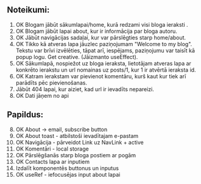## Noteikumi:
1. OK Blogam jābūt sākumlapai/home, kurā redzami visi bloga ieraksti .
2. OK Blogam jābūt lapai about, kur ir informācija par bloga autoru.
3. OK Jābūt navigācijas sadaļai, kur var pārslēgties starp home/about.
4. OK Tikko kā atveras lapa jāuzlec paziņojumam "Welcome to my blog". Tekstu var brīvi izvēlēties, tāpat arī, iespējams, paziņojumu var taisīt kā popup logu. Get creative. (Jāizmanto useEffect).
5. OK Sākumlapā, nospiežot uz bloga ieraksta, lietotājam atveras lapa ar konkrēto ierakstu un url nomainas uz posts/1, kur 1 ir atvērtā ieraksta id.
6. OK Katram ierakstam var pievienot komentāru, kurš kaut kur tiek arī parādīts pēc pievienošanas.
6. Jābūt 404 lapai, kur aiziet, kad url ir ievadīts nepareizi. 
7. OK Dati jāņem no api 

## Papildus: 
8. OK About -> email, subscribe button 
9. OK About toast - atbilstoši ievadītajam e-pastam
10. OK Navigācija - pārveidot Link uz NavLink + active
11. OK Komentāri - local storage
13. OK Pārslēgšanās starp bloga postiem ar pogām
14. OK Contacts lapa ar inputiem
15. Izdalīt komponentēs buttonus un inputus
16. OK useRef - iefocusējas input about lapai